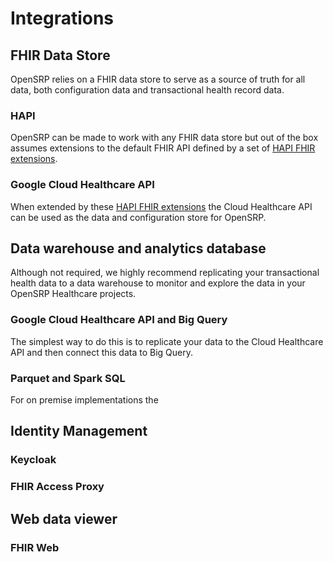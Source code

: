 # Integrations

## FHIR Data Store

OpenSRP relies on a FHIR data store to serve as a source of truth for all data, both configuration data and transactional health record data.

### HAPI

OpenSRP can be made to work with any FHIR data store but out of the box assumes extensions to the default FHIR API defined by a set of [HAPI FHIR extensions](https://github.com/opensrp/hapi-fhir-opensrp-extensions).

### Google Cloud Healthcare API

When extended by these [HAPI FHIR extensions](https://github.com/opensrp/hapi-fhir-opensrp-extensions) the Cloud Healthcare API can be used as the data and configuration store for OpenSRP.

## Data warehouse and analytics database

Although not required, we highly recommend replicating your transactional health data to a data warehouse to monitor and explore the data in your OpenSRP Healthcare projects.

### Google Cloud Healthcare API and Big Query

The simplest way to do this is to replicate your data to the Cloud Healthcare API and then connect this data to Big Query.

### Parquet and Spark SQL

For on premise implementations the

## Identity Management

### Keycloak

### FHIR Access Proxy

## Web data viewer

### FHIR Web

